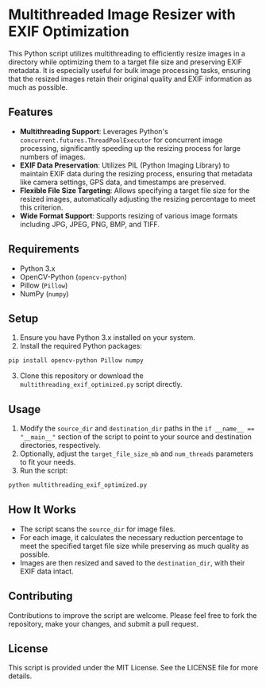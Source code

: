 
# Multithreaded Image Resizer with EXIF Optimization

This Python script utilizes multithreading to efficiently resize images in a directory while optimizing them to a target file size and preserving EXIF metadata. It is especially useful for bulk image processing tasks, ensuring that the resized images retain their original quality and EXIF information as much as possible.

## Features

- **Multithreading Support**: Leverages Python's `concurrent.futures.ThreadPoolExecutor` for concurrent image processing, significantly speeding up the resizing process for large numbers of images.
- **EXIF Data Preservation**: Utilizes PIL (Python Imaging Library) to maintain EXIF data during the resizing process, ensuring that metadata like camera settings, GPS data, and timestamps are preserved.
- **Flexible File Size Targeting**: Allows specifying a target file size for the resized images, automatically adjusting the resizing percentage to meet this criterion.
- **Wide Format Support**: Supports resizing of various image formats including JPG, JPEG, PNG, BMP, and TIFF.

## Requirements

- Python 3.x
- OpenCV-Python (`opencv-python`)
- Pillow (`Pillow`)
- NumPy (`numpy`)

## Setup

1. Ensure you have Python 3.x installed on your system.
2. Install the required Python packages:

```sh
pip install opencv-python Pillow numpy
```

3. Clone this repository or download the `multithreading_exif_optimized.py` script directly.

## Usage

1. Modify the `source_dir` and `destination_dir` paths in the `if __name__ == "__main__"` section of the script to point to your source and destination directories, respectively.
2. Optionally, adjust the `target_file_size_mb` and `num_threads` parameters to fit your needs.
3. Run the script:

```sh
python multithreading_exif_optimized.py
```

## How It Works

- The script scans the `source_dir` for image files.
- For each image, it calculates the necessary reduction percentage to meet the specified target file size while preserving as much quality as possible.
- Images are then resized and saved to the `destination_dir`, with their EXIF data intact.

## Contributing

Contributions to improve the script are welcome. Please feel free to fork the repository, make your changes, and submit a pull request.

## License

This script is provided under the MIT License. See the LICENSE file for more details.
